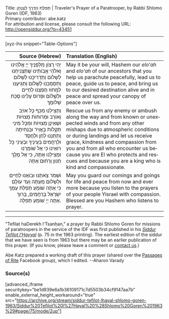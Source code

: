 <html>
<head></head>
<body>
Title: תְּפִלַּת הַדֶּרֶךְ לְצַנְחָן | Traveler's Prayer of a Paratrooper, by Rabbi Shlomo Goren (IDF, 1963)<br />
Primary contributor: abe.katz<br />
For attribution and license, please consult the following URL: <a href="http://opensiddur.org/?p=43451">http://opensiddur.org/?p=43451</a>
<p />
<hr />

[xyz-ihs snippet="Table-Options"]<table style="margin-left: auto; margin-right: auto;" class="draggable">
<thead><tr><th id="x" style="text-align: right;">Source (Hebrew)</th><th style="text-align: left;">Translation (English)</th></tr></thead>
<tbody>
<tr><td style="vertical-align:top;">
<div class="liturgy" lang="he" style="text-align: right;">
יְהִי רָצוֹן מִלְּפָנֶיךָ 
יְיָ אֱלֹהֵינוּ וְאלֹהֵי אֲבוֹתֵינוּ 
שֶׁתַּצְנִיחֵנוּ לְשָׁלוֹם 
וְתַדְרִיכֵנוּ לְשָׁלוֹם 
וְתִסְמְכֵנוּ לְשָׁלוֹם 
וְתַגִּיעֵנוּ לִמְחוֹז חֶפְצֵנוּ לְחַיִּים וּלְשָׁלוֹם 
וּפְרוֹס עָלֵינוּ סֻכַּת שְׁלוֹמֶךָ 
</div></td>

<td style="vertical-align:top;">
<div class="english" lang="en" style="text-align: left;">
May it be your will, 
Hashem our <em>elo'ah</em> and <em>elo'ah</em> of our ancestors 
that you help us parachute peacefully, 
lead us to peace, 
guide us to peace, 
and bring us to our desired destination alive and in peace 
and spread your canopy of peace over us. 
</div></td></tr>


<tr><td style="vertical-align:top;">
<div class="liturgy" lang="he" style="text-align: right;">
וְתַצִּילֵנוּ מִכַּף כׇּל אוֹיֵב וְאוֹרֵב 
וּמֵרוּחוֹת מְצוּיוֹת וּשֶׁאֵינָן מְצוּיוֹת 
וּמִכׇּל מִינֵי תַּקָּלוֹת בָּאֲוִיר 
וּבַנְּחִיתָה 
וְתִתְּנֵנוּ לְחֵן וּלְחֶסֶד וּלְרַחֲמִים בְּעֵינֶיךָ 
וּבְעֵינֵי כׇּל רוֹאֵינוּ 
כִּי אֵל שׁוֹמְרֵנוּ וּמַצִילֵנוּ אָתָּה, 
כִּי אֵל מֶלֶךְ חַנּוּן וְרַחוּם אָתָּה 
</div></td>

<td style="vertical-align:top;">
<div class="english" lang="en" style="text-align: left;">
Rescue us from any enemy or ambush along the way 
and from known or unexpected winds 
and from any other mishaps due to atmospheric conditions 
or during landings 
and let us receive grace, kindness and compassion from you 
and from all who encounter us 
because you are El who protects and rescues 
and because you are a king who is kind and compassionate. 
</div></td></tr>


<tr><td style="vertical-align:top;">
<div class="liturgy" lang="he" style="text-align: right;">
וּשְׁמֹר צֵאתֵנוּ וּבוֹאֵנוּ 
לְחַיִּים וּלְשָׁלוֹם מֵעַתָּה וְעַד עוֹלָם 
כִּי אַתָּה שׁוֹמֵעַ תְּפִלַּת עַמְּךָ יִשְׂרָאֵל 
בְּרַחֲמִים, 
בָּרוּךְ אַתָּה יְיָ שׁוֹמֵעַ תְּפִלָּה.
</div></td>

<td style="vertical-align:top;">
<div class="english" lang="en" style="text-align: left;">
May you guard our comings and goings 
for life and peace from now and ever more 
because you listen to the prayers of your people Yisrael
with compassion. 
Blessed are you Hashem who listens to prayer.
</div></td></tr>
</tbody></table>

<hr />

"Tefilat haDerekh l'Tsanḥan," a prayer by Rabbi Shlomo Goren for missions of paratroopers in the service of the IDF was first published in his <em><a href="/?p=43315">Siddur Tefilot l’Ḥayyal</a></em> (p. 75 in the 1963 printing). The earliest edition of the siddur that we have seen is from 1963 but there may be an earlier publication of this prayer. (If you know, please leave a comment or <a href="/contact/">contact us</a>.)

Abe Katz prepared a working draft of this prayer (shared over the <a href="https://www.facebook.com/groups/527455164802614/posts/944482116433248/">Passages of Rite</a> Facebook group), which I edited. --Aharon Varady

<h3>Source(s)</h3>

[advanced_iframe securitykey="be1d939e6a1b36109171c7d5503b34cf9147aa7b" enable_external_height_workaround="true" src="https://archive.org/stream/siddur-tefilot-lhayal-shlomo-goren-1963/Siddur%20Tefilot%20l%27Hayal%20%28Shlomo%20Goren%201963%29#page/75/mode/2up"]

&nbsp;
</body>
</html>